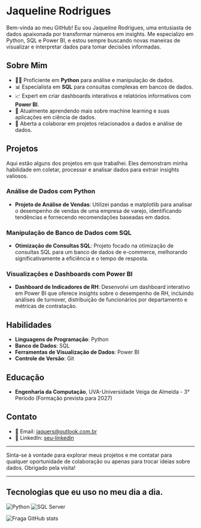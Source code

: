 
# Jaqueline Rodrigues

Bem-vinda ao meu GitHub! Eu sou Jaqueline Rodrigues, uma entusiasta de dados apaixonada por transformar números em insights. Me especializo em Python, SQL e Power BI, e estou sempre buscando novas maneiras de visualizar e interpretar dados para tomar decisões informadas.

## Sobre Mim

- 👩‍💻 Proficiente em **Python** para análise e manipulação de dados.
- 📊 Especialista em **SQL** para consultas complexas em bancos de dados.
- 📈 Expert em criar dashboards interativos e relatórios informativos com **Power BI**.
- 🌱 Atualmente aprendendo mais sobre machine learning e suas aplicações em ciência de dados.
- 🤝 Aberta a colaborar em projetos relacionados a dados e análise de dados.

## Projetos

Aqui estão alguns dos projetos em que trabalhei. Eles demonstram minha habilidade em coletar, processar e analisar dados para extrair insights valiosos.

### Análise de Dados com Python

- **Projeto de Análise de Vendas**: Utilizei pandas e matplotlib para analisar o desempenho de vendas de uma empresa de varejo, identificando tendências e fornecendo recomendações baseadas em dados.

### Manipulação de Banco de Dados com SQL

- **Otimização de Consultas SQL**: Projeto focado na otimização de consultas SQL para um banco de dados de e-commerce, melhorando significativamente a eficiência e o tempo de resposta.

### Visualizações e Dashboards com Power BI

- **Dashboard de Indicadores de RH**: Desenvolvi um dashboard interativo em Power BI que oferece insights sobre o desempenho de RH, incluindo análises de turnover, distribuição de funcionários por departamento e métricas de contratação.

## Habilidades

- **Linguagens de Programação**: Python
- **Banco de Dados**: SQL
- **Ferramentas de Visualização de Dados**: Power BI
- **Controle de Versão**: Git

## Educação

- **Engenharia da Computação**, UVA-Universidade Veiga de Almeida - 3° Período (Formação prevista para 2027)

## Contato

- 📧 Email: jaquers@outlook.com.br
- 🔗 LinkedIn: [seu-linkedin](#)

---

Sinta-se à vontade para explorar meus projetos e me contatar para qualquer oportunidade de colaboração ou apenas para trocar ideias sobre dados. Obrigado pela visita!

---
## Tecnologias que eu uso no meu dia a dia.

  ![Python](https://img.shields.io/badge/python-3670A0?style=for-the-badge&logo=python&logoColor=ffdd54)
  ![SQL Server](https://img.shields.io/badge/SQL%20Server-CC2927?style=for-the-badge&logo=microsoft-sql-server&logoColor=white)
 
 ![Fraga GitHub stats](https://github-readme-stats.vercel.app/api?username=jakkyli&show_icons=true&theme=dracula&count_private=true)
